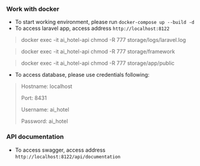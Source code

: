 ### Work with docker
- To start working environment, please run `docker-compose up --build -d`
- To access laravel app, access address `http://localhost:8122`
>docker exec -it ai_hotel-api chmod -R 777 storage/logs/laravel.log

>docker exec -it ai_hotel-api chmod -R 777 storage/framework

>docker exec -it ai_hotel-api chmod -R 777 storage/app/public
- To access database, please use credentials following:
> Hostname: localhost
>
> Port: 8431
>
> Username: ai_hotel
>
> Password: ai_hotel

### API documentation
- To access swagger, access address `http://localhost:8122/api/documentation`
